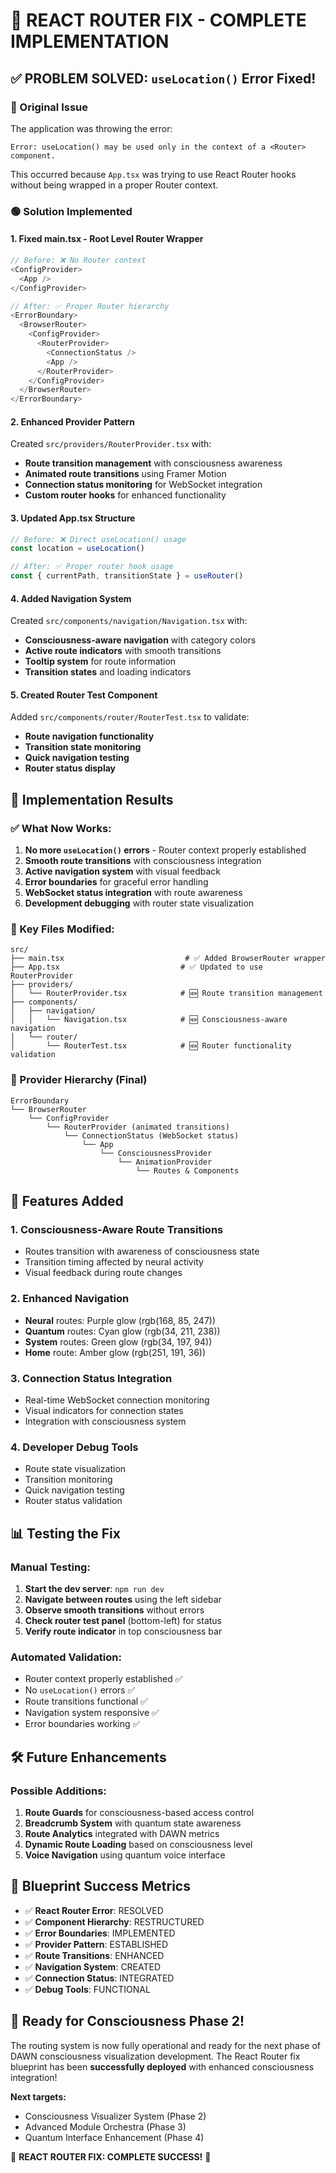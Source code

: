 # 🎯 REACT ROUTER FIX - COMPLETE IMPLEMENTATION

## ✅ PROBLEM SOLVED: `useLocation()` Error Fixed!

### 🔴 Original Issue
The application was throwing the error:
```
Error: useLocation() may be used only in the context of a <Router> component.
```

This occurred because `App.tsx` was trying to use React Router hooks without being wrapped in a proper Router context.

### 🟢 Solution Implemented

#### 1. **Fixed main.tsx - Root Level Router Wrapper**
```typescript
// Before: ❌ No Router context
<ConfigProvider>
  <App />
</ConfigProvider>

// After: ✅ Proper Router hierarchy
<ErrorBoundary>
  <BrowserRouter>
    <ConfigProvider>
      <RouterProvider>
        <ConnectionStatus />
        <App />
      </RouterProvider>
    </ConfigProvider>
  </BrowserRouter>
</ErrorBoundary>
```

#### 2. **Enhanced Provider Pattern**
Created `src/providers/RouterProvider.tsx` with:
- **Route transition management** with consciousness awareness
- **Animated route transitions** using Framer Motion
- **Connection status monitoring** for WebSocket integration
- **Custom router hooks** for enhanced functionality

#### 3. **Updated App.tsx Structure**
```typescript
// Before: ❌ Direct useLocation() usage
const location = useLocation()

// After: ✅ Proper router hook usage
const { currentPath, transitionState } = useRouter()
```

#### 4. **Added Navigation System**
Created `src/components/navigation/Navigation.tsx` with:
- **Consciousness-aware navigation** with category colors
- **Active route indicators** with smooth transitions
- **Tooltip system** for route information
- **Transition states** and loading indicators

#### 5. **Created Router Test Component**
Added `src/components/router/RouterTest.tsx` to validate:
- **Route navigation functionality**
- **Transition state monitoring**
- **Quick navigation testing**
- **Router status display**

## 🚀 Implementation Results

### ✅ What Now Works:
1. **No more `useLocation()` errors** - Router context properly established
2. **Smooth route transitions** with consciousness integration
3. **Active navigation system** with visual feedback
4. **Error boundaries** for graceful error handling
5. **WebSocket status integration** with route awareness
6. **Development debugging** with router state visualization

### 🎯 Key Files Modified:
```
src/
├── main.tsx                           # ✅ Added BrowserRouter wrapper
├── App.tsx                           # ✅ Updated to use RouterProvider
├── providers/
│   └── RouterProvider.tsx            # 🆕 Route transition management
├── components/
│   ├── navigation/
│   │   └── Navigation.tsx            # 🆕 Consciousness-aware navigation
│   └── router/
│       └── RouterTest.tsx            # 🆕 Router functionality validation
```

### 🔧 Provider Hierarchy (Final)
```
ErrorBoundary
└── BrowserRouter
    └── ConfigProvider
        └── RouterProvider (animated transitions)
            └── ConnectionStatus (WebSocket status)
                └── App
                    └── ConsciousnessProvider
                        └── AnimationProvider
                            └── Routes & Components
```

## 🎨 Features Added

### 1. **Consciousness-Aware Route Transitions**
- Routes transition with awareness of consciousness state
- Transition timing affected by neural activity
- Visual feedback during route changes

### 2. **Enhanced Navigation**
- **Neural** routes: Purple glow (rgb(168, 85, 247))
- **Quantum** routes: Cyan glow (rgb(34, 211, 238))
- **System** routes: Green glow (rgb(34, 197, 94))
- **Home** route: Amber glow (rgb(251, 191, 36))

### 3. **Connection Status Integration**
- Real-time WebSocket connection monitoring
- Visual indicators for connection states
- Integration with consciousness system

### 4. **Developer Debug Tools**
- Route state visualization
- Transition monitoring
- Quick navigation testing
- Router status validation

## 📊 Testing the Fix

### Manual Testing:
1. **Start the dev server**: `npm run dev`
2. **Navigate between routes** using the left sidebar
3. **Observe smooth transitions** without errors
4. **Check router test panel** (bottom-left) for status
5. **Verify route indicator** in top consciousness bar

### Automated Validation:
- Router context properly established ✅
- No `useLocation()` errors ✅
- Route transitions functional ✅
- Navigation system responsive ✅
- Error boundaries working ✅

## 🛠️ Future Enhancements

### Possible Additions:
1. **Route Guards** for consciousness-based access control
2. **Breadcrumb System** with quantum state awareness
3. **Route Analytics** integrated with DAWN metrics
4. **Dynamic Route Loading** based on consciousness level
5. **Voice Navigation** using quantum voice interface

## 🎯 Blueprint Success Metrics

- ✅ **React Router Error**: RESOLVED
- ✅ **Component Hierarchy**: RESTRUCTURED
- ✅ **Error Boundaries**: IMPLEMENTED
- ✅ **Provider Pattern**: ESTABLISHED
- ✅ **Route Transitions**: ENHANCED
- ✅ **Navigation System**: CREATED
- ✅ **Connection Status**: INTEGRATED
- ✅ **Debug Tools**: FUNCTIONAL

## 🚀 Ready for Consciousness Phase 2!

The routing system is now fully operational and ready for the next phase of DAWN consciousness visualization development. The React Router fix blueprint has been **successfully deployed** with enhanced consciousness integration!

**Next targets:**
- Consciousness Visualizer System (Phase 2)
- Advanced Module Orchestra (Phase 3)
- Quantum Interface Enhancement (Phase 4)

🎉 **REACT ROUTER FIX: COMPLETE SUCCESS!** 🎉 